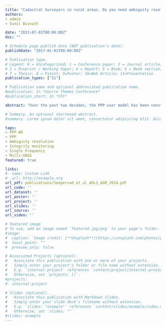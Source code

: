 ```yaml
---
title: "Cadastral Surveyors in rural areas. Do you need ambiguity resolution in multi-GNSS PPP for accuracy or integrity?"
authors:
- admin
- Sunil Bisnath 

date: "2013-07-01T00:00:00Z"
doi: ""

# Schedule page publish date (NOT publication's date).
publishDate: "2017-01-01T00:00:00Z"

# Publication type.
# Legend: 0 = Uncategorized; 1 = Conference paper; 2 = Journal article;
# 3 = Preprint / Working Paper; 4 = Report; 5 = Book; 6 = Book section;
# 7 = Thesis; 8 = Patent; 9=Poster; 10=Web Article; 11=Presentation
publication_types: ["11"]

# Publication name and optional abbreviated publication name.
#publication: In *Source Themes Conference*
#publication_short: In *STC*

abstract: "Over the past two decades, the PPP user model has been constantly evolving. Each iteration, adding improvements in terms of accuracy and most notably convergence. Research objectives focused on examining the different performance indicators of PPP and PPP-AR and determining if Cadastral Surveyors in rural areas need AR for accuracy or for integrity."

# Summary. An optional shortened abstract.
#summary: Lorem ipsum dolor sit amet, consectetur adipiscing elit. Duis posuere tellus ac convallis placerat. Proin tincidunt magna sed ex sollicitudin condimentum.

tags:
- PPP-AR
- PPP
- Ambiguity resolution
- Integrity monitoring
- Single Frequency
- Multi-GNSS
featured: true

links:
#- name: Custom Link
#  url: http://example.org
url_pdf: publications/Seepersad_et_al_AOLS_AGM_2018.pdf
url_code: ''
url_dataset: ''
url_poster: ''
url_project: ''
url_slides: ''
url_source: ''
url_video: ''

# Featured image
# To use, add an image named `featured.jpg/png` to your page's folder. 
#image:
#  caption: 'Image credit: [**Unsplash**](https://unsplash.com/photos/pLCdAaMFLTE)'
#  focal_point: ""
#  preview_only: false

# Associated Projects (optional).
#   Associate this publication with one or more of your projects.
#   Simply enter your project's folder or file name without extension.
#   E.g. `internal-project` references `content/project/internal-project/index.md`.
#   Otherwise, set `projects: []`.
#projects:
#- internal-project

# Slides (optional).
#   Associate this publication with Markdown slides.
#   Simply enter your slide deck's filename without extension.
#   E.g. `slides: "example"` references `content/slides/example/index.md`.
#   Otherwise, set `slides: ""`.
#slides: example
---
```


